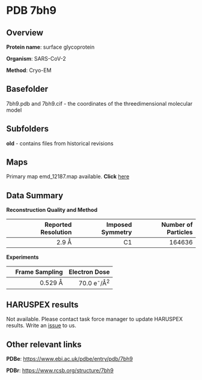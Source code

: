 # PDB 7bh9

## Overview

**Protein name**: surface glycoprotein

**Organism**: SARS-CoV-2

**Method**: Cryo-EM



## Basefolder

7bh9.pdb and 7bh9.cif - the coordinates of the threedimensional molecular model

## Subfolders



**old** - contains files from historical revisions





## Maps

Primary map emd_12187.map available. **Click** [here](http://ftp.wwpdb.org/pub/emdb/structures/EMD-12187/map/) 

## Data Summary
**Reconstruction Quality and Method**

|   | Reported Resolution | Imposed Symmetry | Number of Particles |
|---|-------------:|----------------:|--------------:|
|   |2.9 Å|C1|164636|

**Experiments**

|   | Frame Sampling | Electron Dose |
|---|-------------:|----------------:|
|   |0.529 Å|70.0 e<sup>-</sup>/Å<sup>2</sup>|

## HARUSPEX results

Not available. Please contact task force manager to update HARUSPEX results. Write an [issue](https://github.com/thorn-lab/coronavirus_structural_task_force/issues) to us.

## Other relevant links 
**PDBe**:  https://www.ebi.ac.uk/pdbe/entry/pdb/7bh9
 
**PDBr**: https://www.rcsb.org/structure/7bh9 
